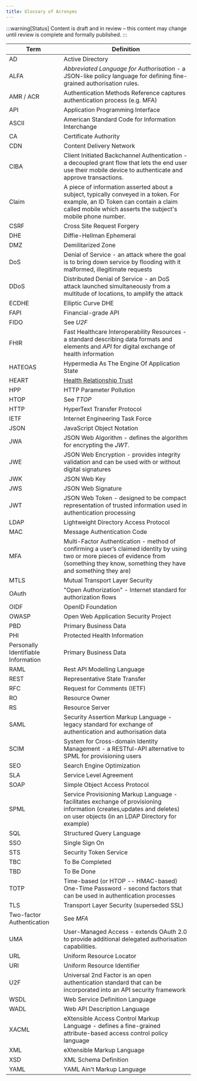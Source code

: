 ```yaml
---
title: Glossary of Acronyms
---
```

:::warning[Status]
Content is draft and in review – this content may change until review is complete and formally published.
:::

| Term    |  Definition                                        |
|---------|----------------------------------------------------|
| AD      | Active Directory                                   |
| ALFA | *Abbreviated Language for Authorisation* - a JSON-like policy language for defining fine-grained authorisation rules. |
| AMR / ACR | Authentication Methods Reference captures authentication process (e.g. MFA)   |
| API     | Application Programming Interface                  |
| ASCII   | American Standard Code for Information Interchange |
| CA      | Certificate Authority                              |
| CDN     | Content Delivery Network                           |
| CIBA | Client Initiated Backchannel Authentication - a decoupled grant flow that lets the end user use their mobile device to authenticate and approve transactions. |
| Claim | A piece of information asserted about a subject, typically conveyed in a token. For example, an ID Token can contain a claim called mobile which asserts the subject's mobile phone number. |
| CSRF    | Cross Site Request Forgery                         |
| DHE     | Diffie-Hellman Ephemeral                           |
| DMZ     | Demilitarized Zone                                 |
| DoS     | Denial of Service - an attack where the goal is to bring down service by flooding with it malformed, illegitimate requests |
| DDoS    | Distributed Denial of Service - an DoS attack launched simultaneously from a multitude of locations, to amplify the attack |
| ECDHE   | Elliptic Curve DHE                                 |
| FAPI    | Financial-grade API                                |
| FIDO    | See *U2F*                                          |
| FHIR | Fast Healthcare Interoperability Resources - a standard describing data formats and elements and *API* for digital exchange of health information |
| HATEOAS | Hypermedia As The Engine Of Application State      |
| HEART   | [Health Relationship Trust](https://openid.net/wg/heart/) |
| HPP     | HTTP Parameter Pollution                           |
| HTOP    | See *TTOP*                                         |
| HTTP    | HyperText Transfer Protocol                        |
| IETF    | Internet Engineering Task Force                    |
| JSON    | JavaScript Object Notation                         |
| JWA     | JSON Web Algorithm - defines the algorithm for encrypting the *JWT*.   |
| JWE     | JSON Web Encryption - provides integrity validation and can be used with or without digital signatures  |
| JWK     | JSON Web Key                                       |
| JWS     | JSON Web Signature                                 |
| JWT     | JSON Web Token - designed to be compact representation of trusted information used in authentication processing  |
| LDAP    | Lightweight Directory Access Protocol              |
| MAC     | Message Authentication Code                        |
| MFA     | Multi-Factor Authentication - method of confirming a user’s claimed identity by using two or more pieces of evidence from (something they know, something they have and something they are) |
| MTLS    | Mutual Transport Layer Security                    |
| OAuth   | "Open Authorization" - Internet standard for authorization flows |
| OIDF    | OpenID Foundation                                  |
| OWASP   | Open Web Application Security Project              |
| PBD     | Primary Business Data                              |
| PHI     | Protected Health Information                              |
| Personally Identifiable Information     | Primary Business Data                              |
| RAML    | Rest API Modelling Language                        |
| REST    | Representative State Transfer                      |
| RFC     | Request for Comments (IETF)                        |
| RO      | Resource Owner                                     |
| RS      | Resource Server                                    |
| SAML    | Security Assertion Markup Language - legacy standard for exchange of authentication and authorisation data |
| SCIM    | System for Cross-domain Identity Management - a RESTful-API alternative to SPML for provisioning users     |
| SEO     | Search Engine Optimization                         |
| SLA     | Service Level Agreement                            |
| SOAP    | Simple Object Access Protocol                      |
| SPML    | Service Provisioning Markup Language - facilitates exchange of provisioning information (creates,updates and deletes) on user objects (in an LDAP Directory for example)               |
| SQL     | Structured Query Language                          |
| SSO     | Single Sign On                                     |
| STS     | Security Token Service                             |
| TBC     | To Be Completed                                    |
| TBD     | To Be Done                                         |
| TOTP | Time-based (or HTOP -- HMAC-based) One-Time Password - second factors that can be used in authentication processes |
| TLS     | Transport Layer Security (superseded SSL)          |
| Two-factor Authentication | See *MFA* |
| UMA| User-Managed Access - extends OAuth 2.0 to provide additional delegated authorisation capabilities. |
| URL     | Uniform Resource Locator                           |
| URI     | Uniform Resource Identifier                        |
| U2F     | Universal 2nd Factor is an open authentication standard that can be incorporated into an API security framework |
| WSDL    | Web Service Definition Language                    |
| WADL    | Web API Description Language                       |
| XACML   | eXtensible Access Control Markup Language - defines a fine-grained attribute-based access control policy language         |
| XML     | eXtensible Markup Language                         |
| XSD     | XML Schema Definition                              |
| YAML    | YAML Ain't Markup Language                         |
